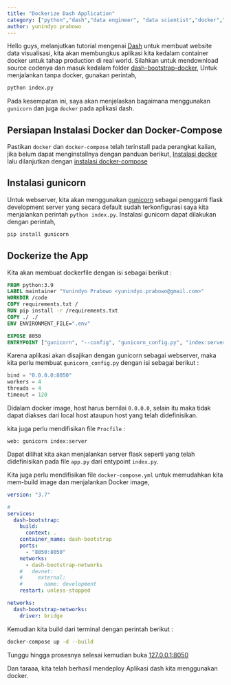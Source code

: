 ```yaml
---
title: "Dockerize Dash Application"
category: ["python","dash","data engineer", "data scientist","docker","docker-compose","gunicorn"]
author: yunindyo prabowo
---
```


Hello guys, melanjutkan tutorial mengenai [Dash](https://ypraw.github.io/category/dash) untuk membuat website data visualisasi, kita akan membungkus aplikasi kita kedalam container docker untuk tahap production di real world. Silahkan untuk mendownload source codenya dan masuk kedalam folder [dash-bootstrap-docker](https://github.com/ypraw/dash-learn), Untuk menjalankan tanpa docker, gunakan perintah,

```BASH
python index.py
```

Pada kesempatan ini, saya akan menjelaskan bagaimana menggunakan `gunicorn` dan juga `docker` pada aplikasi dash.

## Persiapan Instalasi Docker dan Docker-Compose

Pastikan `docker` dan `docker-compose` telah terinstall pada perangkat kalian, jika belum dapat menginstallnya dengan panduan berikut,
[Instalasi docker](https://docs.docker.com/get-docker/) lalu dilanjutkan dengan [instalasi docker-compose](https://docs.docker.com/compose/install/)

## Instalasi gunicorn

Untuk webserver, kita akan menggunakan [gunicorn](https://gunicorn.org/) sebagai pengganti flask development server yang secara default sudah terkonfigurasi saya kita menjalankan perintah `python index.py`. Instalasi gunicorn dapat dilakukan dengan perintah,

```BASH
pip install gunicorn
```

## Dockerize the App

Kita akan membuat dockerfile dengan isi sebagai berikut :

```dockerfile
FROM python:3.9
LABEL maintainer "Yunindyo Prabowo <yunindyo.prabowo@gmail.com>"
WORKDIR /code
COPY requirements.txt /
RUN pip install -r /requirements.txt
COPY ./ ./
ENV ENVIRONMENT_FILE=".env"

EXPOSE 8050
ENTRYPOINT ["gunicorn", "--config", "gunicorn_config.py", "index:server"]
```

Karena aplikasi akan disajikan dengan gunicorn sebagai webserver, maka kita perlu membuat `gunicorn_config.py` dengan isi sebagai berikut :

```Python
bind = "0.0.0.0:8050"
workers = 4
threads = 4
timeout = 120
```

Didalam docker image, host harus bernilai `0.0.0.0`, selain itu maka tidak dapat diakses dari local host ataupun host yang telah didefinisikan.

kita juga perlu mendifisikan file `Procfile` :

```Procfile
web: gunicorn index:server
```

Dapat dilihat kita akan menjalankan server flask seperti yang telah didefinisikan pada file `app.py` dari entypoint `index.py`.

Kita juga perlu mendifisikan file `docker-compose.yml` untuk memudahkan kita mem-build image dan menjalankan Docker image,

```yml
version: "3.7"

#
services:
  dash-bootstrap:
    build:
      context: .
    container_name: dash-bootstrap
    ports:
      - "8050:8050"
    networks:
      - dash-bootstrap-networks
    #   devnet:
    #     external:
    #       name: development
    restart: unless-stopped

networks:
  dash-bootstrap-networks:
    driver: bridge
```

Kemudian kita build dari terminal dengan perintah berikut :

```BASH
docker-compose up -d --build
```

Tunggu hingga prosesnya selesai kemudian buka [127.0.0.1:8050](localhost:8050)

Dan taraaa, kita telah berhasil mendeploy Aplikasi dash kita menggunakan docker.